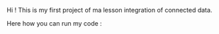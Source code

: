 Hi ! This is my first project of ma lesson integration of connected data.

Here how you can run my code : 

